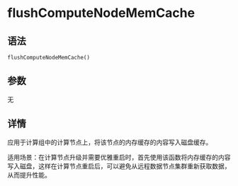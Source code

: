 # flushComputeNodeMemCache

## 语法

`flushComputeNodeMemCache()`

## 参数

无

## 详情

应用于计算组中的计算节点上，将该节点的内存缓存的内容写入磁盘缓存。

适用场景：在计算节点升级并需要优雅重启时，首先使用该函数将内存缓存的内容写入磁盘，这样在计算节点重启后，可以避免从远程数据节点集群重新获取数据，从而提升性能。

